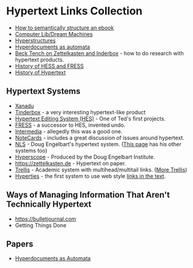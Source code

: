 # Hypertext Links Collection

 - [How to semantically structure an ebook](https://standardebooks.org/manual/1.8.0)
 - [Computer Lib/Dream Machines](https://worrydream.com/refs/Nelson_T_1974_-_Computer_Lib,_Dream_Machines.pdf)
 - [Hyperstructures](https://www.dgp.toronto.edu/papers/mmcguffin_HT2004.pdf)
 - [Hyperdocuments as automata](https://dl.acm.org/doi/10.1145/267954.267955)
 - [Beck Tench on Zettelkasten and Inderbox](https://www.becktench.com/blog/2018/11/12/using-zettelkasten-and-tinderbox-to-document-a-literature-review) - how to do research with hypertext products.
 - [History of HESS and FRESS](http://www.digitalhumanities.org/dhq/vol/4/1/000081/000081.html)
 - [History of Hypertext](https://www.nngroup.com/articles/hypertext-history/)

## Hypertext Systems

 - [Xanadu](/node/xanadu-links.html)
 - [Tinderbox](/node/tinderbox.html) - a very interesting hypertext-like product
 - [Hypertext Editing System (HES)](https://en.wikipedia.org/wiki/Hypertext_Editing_System) - One of Ted's first projects.
 - [FRESS](https://en.wikipedia.org/wiki/File_Retrieval_and_Editing_System) - a successor to HES, invented undo.
 - [Intermedia](https://en.wikipedia.org/wiki/Intermedia_(hypertext)) - allegedly this was a good one.
 - [NoteCards](https://ics.uci.edu/~redmiles/ics227-SQ04/papers/Hypertext/Secondary/p836-halasz.pdf) - includes a great discussion of issues around hypertext.
 - [NLS](https://www.youtube.com/watch?v=yJDv-zdhzMY) - Doug Engelbart's hypertext system. ([This page](https://www.dougengelbart.org/content/view/216/000/) has his other systems too)
 - [Hyperscope](https://www.youtube.com/watch?v=xK1xOOJH-Cw) - Produced by the Doug Engelbart Institute.
 - https://zettelkasten.de - Hypertext on paper.
 - [Trellis](https://dl.acm.org/doi/pdf/10.1145/267954.267955) - Academic system with multihead/multitail links. ([More Trellis](https://dl.acm.org/doi/pdf/10.1145/64789.64791))
 - [Hyperties](http://www.cs.umd.edu/hcil/hyperties/) - the first system to use web style [links in the text](http://www.cs.umd.edu/hcil/hyperties/).

## Ways of Managing Information That Aren't Technically Hypertext

 - https://bulletjournal.com
 - Getting Things Done

## Papers

 - [Hyperdocuments as Automata](https://dl.acm.org/doi/pdf/10.1145/267954.267955)
